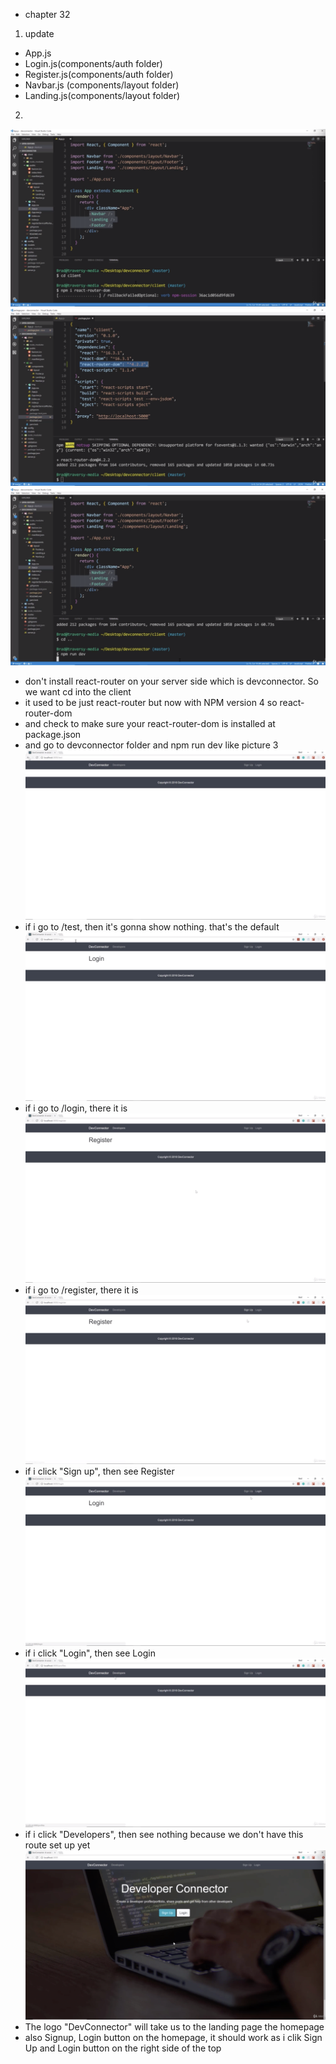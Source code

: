 - chapter 32
1. update
- App.js
- Login.js(components/auth folder)
- Register.js(components/auth folder)
- Navbar.js (components/layout folder)
- Landing.js(components/layout folder)

2.
![](images/react-router-setup-v4-1.png)
![](images/react-router-setup-v4-2.png)
![](images/react-router-setup-v4-3.png)
- don't install react-router on your server side which is devconnector. So we want cd into the client
- it used to be just react-router but now with NPM version 4 so react-router-dom
- and check to make sure your react-router-dom is installed at package.json
- and go to devconnector folder and npm run dev like picture 3
![](images/react-router-setup-v4-4.png)
- if i go to /test, then it's gonna show nothing. that's the default
![](images/react-router-setup-v4-5.png)
- if i go to /login, there it is
![](images/react-router-setup-v4-6.png)
- if i go to /register, there it is
![](images/react-router-setup-v4-7.png)
- if i click "Sign up", then see Register
![](images/react-router-setup-v4-8.png)
- if i click "Login", then see Login
![](images/react-router-setup-v4-9.png)
- if i click "Developers", then see nothing because we don't have this route set up yet
![](images/react-router-setup-v4-10.png)
- The logo "DevConnector" will take us to the landing page the homepage
- also Signup, Login button on the homepage, it should work as i clik Sign Up and Login button on the right side of the top
